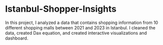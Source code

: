 # Istanbul-Shopper-Insights
In this project, I analyzed a data that contains shopping information from 10 different shopping malls between 2021 and 2023 in Istanbul. I cleaned the data, created Dax equation, and created interactive visualizations and dashboard. 
